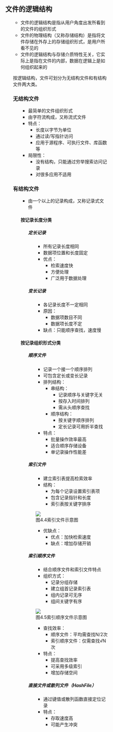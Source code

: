 <div style="float: left; width: 64%; padding: 1%;">

## 文件的逻辑结构

<ul>

- 文件的逻辑结构是指从用户角度出发所看到的文件的组织形式
- 文件的物理结构（又称存储结构）是指将文件存储在外存上的存储组织形式，是用户所看不见的
- 文件的逻辑结构与存储介质特性无关，它实际上是指在文件的内部，数据在逻辑上是如何组织起来的

按逻辑结构，文件可划分为无结构文件和有结构文件两大类。

### 无结构文件

<ul>

- 最简单的文件组织形式
- 由字符流构成，又称流式文件
- 特点：
  - 长度以字节为单位
  - 通过读/写指针访问
  - 应用于源程序、可执行文件、库函数等
- 局限性：
  - 没有结构，只能通过穷举搜索访问记录
  - 对很多应用不适用

</ul>

### 有结构文件

<ul>

- 由一个以上的记录构成，又称记录式文件

#### 按记录长度分类

<ul>

##### 定长记录

<ul>

- 所有记录长度相同
- 数据项位置和长度固定
- 优点：
  - 检索速度快
  - 方便处理
  - 广泛用于数据处理

</ul>

##### 变长记录

<ul>

- 各记录长度不一定相同
- 原因：
  - 数据项数目不同
  - 数据项长度不定
- 缺点：只能顺序查找，速度慢

</ul>

</ul>

#### 按记录组织形式分类

<ul>

##### 顺序文件

<ul>

- 记录一个接一个顺序排列
- 可包含定长或变长记录
- 排列结构：
  - 串结构：
    - 记录顺序与关键字无关
    - 按存入时间排列
    - 需从头顺序查找
  - 顺序结构：
    - 按关键字顺序排列
    - 定长记录可用折半查找
- 特点：
  - 批量操作效率最高
  - 适合顺序存储设备
  - 单记录操作性能差

</ul>

##### 索引文件

<ul>

- 建立索引表提高检索效率
- 结构：
  - 为每个记录设置索引表项
  - 包含记录指针和长度
  - 索引表按关键字排序

![](https://cdn-mineru.openxlab.org.cn/model-mineru/prod/eb9d674d05888c7f26d7eac9891539314e3a96e19941c26b4ab65a74299eedbb.jpg)  
图4.4索引文件示意图  

- 优缺点：
  - 优点：加快检索速度
  - 缺点：增加存储开销

</ul>

##### 索引顺序文件

<ul>

- 结合顺序文件和索引文件特点
- 组织方式：
  - 记录分组存储
  - 建立组首记录索引表
  - 组内记录可无序
  - 组间关键字有序

![](https://cdn-mineru.openxlab.org.cn/model-mineru/prod/77c339574ccf62a58e641983cd07b2b604a07238b667f6c76d33f50290e230c7.jpg)  
图4.5索引顺序文件示意图  

- 查找效率：
  - 顺序文件：平均需查找N/2次
  - 索引顺序文件：仅需查找√N次
- 特点：
  - 提高查找效率
  - 可采用多级索引
  - 增加存储空间

</ul>

##### 直接文件或散列文件（HashFile）

<ul>

- 通过键值或散列函数直接定位记录
- 特点：
  - 存取速度高
  - 可能产生冲突

</ul>

</ul>

</ul>

</ul>
</div>
<div style="float: right; width: 26%; padding: 1%;">

</div>
<div style="clear: both;"></div>
